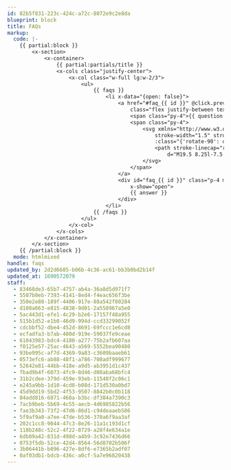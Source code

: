 ```yaml
---
id: 82b5f831-223c-424c-a72c-8072e9c2e8da
blueprint: block
title: FAQs
markup:
  code: |-
    {{ partial:block }}
        <x-section>
            <x-container>
                {{ partial:partials/title }}
                <x-cols class="justify-center">
                    <x-col class="w-full lg:w-2/3">
                        <ul>
                            {{ faqs }}
                                <li x-data="{open: false}">
                                    <a href="#faq_{{ id }}" @click.prevent="open = !open" :class="{'text-primary': open}"
                                        class="flex justify-between text-xl transition border-b hover:text-primary-600 border-primary-50">
                                        <span class="py-4">{{ question }}</span>
                                        <span class="py-4">
                                            <svg xmlns="http://www.w3.org/2000/svg" fill="none" viewBox="0 0 24 24"
                                                stroke-width="1.5" stroke="currentColor" class="w-6 h-6 transition top-1"
                                                :class="{'rotate-90': open}">
                                                <path stroke-linecap="round" stroke-linejoin="round"
                                                    d="M19.5 8.25l-7.5 7.5-7.5-7.5" />
                                            </svg>
                                        </span>
                                    </a>
                                    <div id="faq_{{ id }}" class="p-4 mb-6 text-lg prose" style="display: none;"
                                        x-show="open">
                                        {{ answer }}
                                    </div>
                                </li>
                            {{ /faqs }}
                        </ul>
                    </x-col>
                </x-cols>
            </x-container>
        </x-section>
    {{ /partial:block }}
  mode: htmlmixed
handle: faqs
updated_by: 2d2d6685-b06b-4c36-ac61-bb3b0bd2b14f
updated_at: 1690572079
staff:
  - 83468de3-65b7-4757-ab4a-36a8d5d971f7
  - 5507b0eb-7393-4141-8ed4-f4eac656f3be
  - 350e2e88-189f-4406-917e-88a542f80284
  - d108a663-e815-4838-9d01-2a558967a5e0
  - 5ac443d1-efe1-4c29-b2e6-17157f48a955
  - 515b1d52-e1b0-46d9-994d-ccd33299052f
  - cdcbbf52-dbe4-452d-8691-69fccc1e6cd8
  - ecfadfa3-b7ab-400d-919e-59037fe9ceae
  - 61043983-bdc4-4180-a277-75b2afb607aa
  - f0125e57-25ac-4643-a569-5552bea90480
  - 93be995c-af7d-4369-9a83-c3609baaeb61
  - 0573efc6-ab88-48f1-a786-708adf999677
  - 52642e81-44bb-418e-a9d5-ab3951d1c437
  - fbad9b4f-6073-4fc9-8d46-d08aba68bfc4
  - 31b2cdee-379d-459e-93eb-11548f2c06c1
  - e245a9bb-1d10-4cd8-b08d-171d530a0bd7
  - 45d9dd19-5bd2-4f53-9507-8842b0c0b118
  - 84add816-6071-468a-b3bc-df384a7390c3
  - 7acb9beb-5b69-4c55-aecb-4d6985822b56
  - fae3b343-73f2-47d6-86d1-c94deaaeb586
  - 5f9af9a0-a7ee-47de-b536-370a6f9aa3af
  - 202c1cc8-9044-47c3-8e26-11a1c193d1cf
  - 118b248c-52c2-4f22-8729-a28f4e634a1e
  - 6db89a42-831d-498d-a4b9-3c92e7436d66
  - 0753f5db-52ce-42d4-8564-56d8702b506f
  - 3b06441b-b096-427e-8df6-e7365b2adf07
  - 0af03db1-bdcb-436c-a0cf-5a7e96820438
---
```

